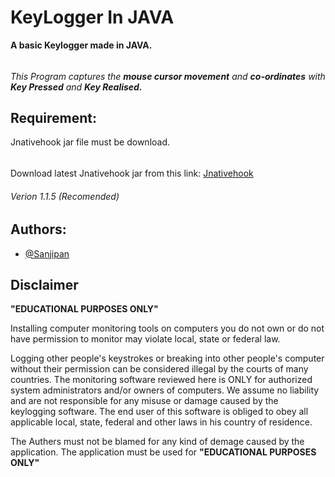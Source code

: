 
# KeyLogger In JAVA

**A basic Keylogger made in JAVA.**
######
*This Program captures the **mouse cursor movement** and **co-ordinates** with **Key Pressed** and **Key Realised.***
## Requirement:

Jnativehook jar file must be download.
######
Download latest Jnativehook jar from this link:
[Jnativehook](https://jar-download.com/artifacts/com.1stleg/jnativehook/2.1.0/source-code)
###### Verion 1.1.5 (Recomended)

    
## Authors:

- [@Sanjipan](https://github.com/Sanjipan)


## Disclaimer
**"EDUCATIONAL PURPOSES ONLY"**

Installing computer monitoring tools on computers you do not own or do not have permission to monitor may violate local, state or federal law.

Logging other people's keystrokes or breaking into other people's computer without their permission can be considered illegal by the courts of many countries. The monitoring software reviewed here is ONLY for authorized system administrators and/or owners of computers. We assume no liability and are not responsible for any misuse or damage caused by the keylogging software. The end user of this software is obliged to obey all applicable local, state, federal and other laws in his country of residence.

The Authers must not be blamed for any kind of demage caused by the application. The application must be used for **"EDUCATIONAL PURPOSES ONLY"**
